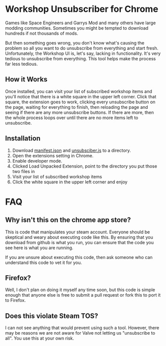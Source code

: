 # Workshop Unsubscriber for Chrome

Games like Space Engineers and Garrys Mod and many others have large modding communities. Sometimes you might be tempted to download hundreds if not thousands of mods.

But then something goes wrong, you don't know what's causing the problem so all you want to do unsubscribe from everything and start fresh. Unfortunately, the Workshop UI is, let's say, lacking in functionality. It's very tedious to unsubscribe from everything. This tool helps make the process far less tedious.

## How it Works

Once installed, you can visit your list of subscribed workshop items and you'll notice that there is a white square in the upper left corner. Click that square, the extension goes to work, clicking every unsubscribe button on the page, waiting for everything to finish, then reloading the page and seeing if there are any more unsubscribe buttons. If there are more, then the whole process loops over until there are no more items left to unsubscribe.

## Installation

1. Download [manifest.json](https://github.com/mookfist/chrome-workshop-unsubscriber/raw/master/manifest.json) and [unsubsciber.js](https://github.com/mookfist/chrome-workshop-unsubscriber/raw/master/unsubscriber.js) to a directory.
2. Open the extensions setting in Chrome. 
3. Enable developer mode. 
4. Clicked Load Unpacked Extension, point to the directory you put those two files in
5. Visit your list of subscribed workshop items
6. Click the white square in the upper left corner and enjoy

# FAQ

## Why isn't this on the chrome app store?

This is code that manipulates your steam account. Everyone should be skeptical and weary about executing code like this. By ensuring that you download from github is what you run, you can ensure that the code you see here is what you are running.

If you are unsure about executing this code, then ask someone who can understand this code to vet it for you.

## Firefox?

Well, I don't plan on doing it myself any time soon, but this code is simple enough that anyone else is free to submit a pull request or fork this to port it to Firefox.

## Does this violate Steam TOS?

I can not see anything that would prevent using such a tool. However, there may be reasons we are not aware for Valve not letting us "unsubscribe to all". You use this at your own risk.
